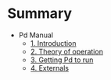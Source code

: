 # Summary
* Pd Manual
    * [1. Introduction](x1.md)
    * [2. Theory of operation](x2.md)
    * [3. Getting Pd to run](x3.md)
    * [4. Externals](x4.md)

